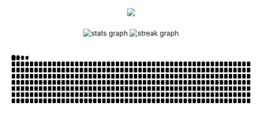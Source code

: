 
<h1 align="center">
  <a href="https://git.io/typing-svg">
    <img src="https://readme-typing-svg.herokuapp.com/?lines=Hello,+There!+👋;This+is+Melissa...;Nice+to+meet+you!&center=true&size=30">
  </a>
</h1>

<div align="center">
  <img src="https://github-readme-stats.vercel.app/api?username=melissacorrealima&hide_title=false&hide_rank=true&show_icons=true&include_all_commits=true&count_private=true&disable_animations=false&theme=radical&locale=en&hide_border=false&custom_title=My%20Stats" height="150" alt="stats graph"  />
  <img src="https://streak-stats.demolab.com?user=melissacorrealima&locale=en&mode=daily&theme=radical&hide_border=false&border_radius=5" height="150" alt="streak graph"  />
</div>
 
###
 
<div align="center">
<img height="150" src="https://raw.githubusercontent.com/melissacorrealima/melissacorrealima/output/snake.svg" alt="Snake animation" />

###
